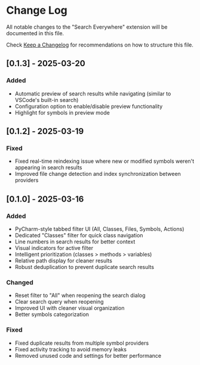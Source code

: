 # Change Log

All notable changes to the "Search Everywhere" extension will be documented in this file.

Check [Keep a Changelog](http://keepachangelog.com/) for recommendations on how to structure this file.

## [0.1.3] - 2025-03-20

### Added

- Automatic preview of search results while navigating (similar to VSCode's built-in search)
- Configuration option to enable/disable preview functionality
- Highlight for symbols in preview mode

## [0.1.2] - 2025-03-19

### Fixed

- Fixed real-time reindexing issue where new or modified symbols weren't appearing in search results
- Improved file change detection and index synchronization between providers

## [0.1.0] - 2025-03-16

### Added

- PyCharm-style tabbed filter UI (All, Classes, Files, Symbols, Actions)
- Dedicated "Classes" filter for quick class navigation
- Line numbers in search results for better context
- Visual indicators for active filter
- Intelligent prioritization (classes > methods > variables)
- Relative path display for cleaner results
- Robust deduplication to prevent duplicate search results

### Changed

- Reset filter to "All" when reopening the search dialog
- Clear search query when reopening
- Improved UI with cleaner visual organization
- Better symbols categorization

### Fixed

- Fixed duplicate results from multiple symbol providers
- Fixed activity tracking to avoid memory leaks
- Removed unused code and settings for better performance
